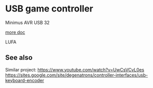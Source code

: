 # USB game controller 

Minimus AVR USB 32 

[more doc](https://github.com/grib00/minimus-toys/blob/master/doc/README.md)

LUFA

## See also

Similar project: https://www.youtube.com/watch?v=UwCsVCvL0es https://sites.google.com/site/degenatrons/controller-interfaces/usb-keyboard-encoder

